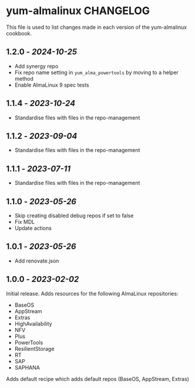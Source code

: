 # yum-almalinux CHANGELOG

This file is used to list changes made in each version of the yum-almalinux cookbook.

## 1.2.0 - *2024-10-25*

* Add synergy repo
* Fix repo name setting in `yum_alma_powertools` by moving to a helper method
* Enable AlmaLinux 9 spec tests

## 1.1.4 - *2023-10-24*

* Standardise files with files in the repo-management

## 1.1.2 - *2023-09-04*

* Standardise files with files in the repo-management

## 1.1.1 - *2023-07-11*

* Standardise files with files in the repo-management

## 1.1.0 - *2023-05-26*

* Skip creating disabled debug repos if set to false
* Fix MDL
* Update actions

## 1.0.1 - *2023-05-26*

* Add renovate.json

## 1.0.0 - *2023-02-02*

Initial release. Adds resources for the following AlmaLinux repositories:

* BaseOS
* AppStream
* Extras
* HighAvailability
* NFV
* Plus
* PowerTools
* ResilientStorage
* RT
* SAP
* SAPHANA

Adds default recipe which adds default repos (BaseOS, AppStream, Extras)
